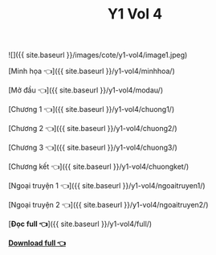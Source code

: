 ﻿---
layout: post
title: Y1 Vol 4
---

![]({{ site.baseurl }}/images/cote/y1-vol4/image1.jpeg)

[Minh họa 👈]({{ site.baseurl }}/y1-vol4/minhhoa/)

[Mở đầu 👈]({{ site.baseurl }}/y1-vol4/modau/)

[Chương 1 👈]({{ site.baseurl }}/y1-vol4/chuong1/)

[Chương 2 👈]({{ site.baseurl }}/y1-vol4/chuong2/)

[Chương 3 👈]({{ site.baseurl }}/y1-vol4/chuong3/)

[Chương kết 👈]({{ site.baseurl }}/y1-vol4/chuongket/)

[Ngoại truyện 1 👈]({{ site.baseurl }}/y1-vol4/ngoaitruyen1/)

[Ngoại truyện 2 👈]({{ site.baseurl }}/y1-vol4/ngoaitruyen2/)

[**Đọc full 👈**]({{ site.baseurl }}/y1-vol4/full/)

[**Download full 👈**](https://ll.rf.gd/Share/cote.ga/y1/vol4.docx)
